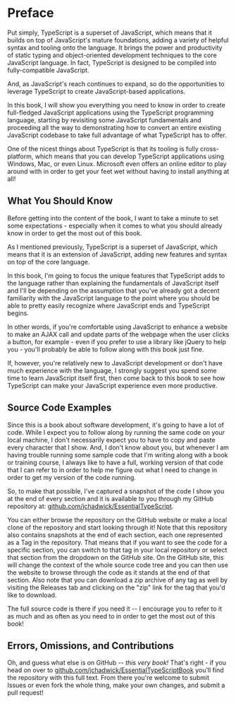 # Preface

Put simply, TypeScript is a superset of JavaScript, which means that it builds on top of JavaScript's mature foundations, adding a variety of helpful syntax and tooling onto the language.  It brings the power and productivity of static typing and object-oriented development techniques to the core JavaScript language.  In fact, TypeScript is designed to be compiled into fully-compatible JavaScript.
 
And, as JavaScript's reach continues to expand, so do the opportunities to leverage TypeScript to create JavaScript-based applications.

In this book, I will show you everything you need to know in order to create full-fledged JavaScript applications using the TypeScript programming language, starting by revisiting some JavaScript fundamentals and proceeding all the way to demonstrating how to convert an entire existing JavaScript codebase to take full advantage of what TypeScript has to offer.

One of the nicest things about TypeScript is that its tooling is fully cross-platform, which means that you can develop TypeScript applications using Windows, Mac, or even Linux.  Microsoft even offers an online editor to play around with in order to get your feet wet without having to install anything at all!

## What You Should Know

Before getting into the content of the book, I want to take a minute to set some expectations - especially when it comes to what you should already know in order to get the most out of this book.

As I mentioned previously, TypeScript is a superset of JavaScript, which means that it is an extension of JavaScript, adding new features and syntax on top of the core language.  

In this book, I'm going to focus the unique features that TypeScript adds to the language rather than explaining the fundamentals of JavaScript itself and I'll be depending on the assumption that you've already got a decent familiarity with the JavaScript language to the point where you should be able to pretty easily recognize where JavaScript ends and TypeScript begins.

In other words, if you're comfortable using JavaScript to enhance a website to make an AJAX call and update parts of the webpage when the user clicks a button, for example - even if you prefer to use a library like jQuery to help you - you'll probably be able to follow along with this book just fine.

If, however, you're relatively new to JavaScript development or don't have much experience with the language, I strongly suggest you spend some time to learn JavaScript itself first, then come back to this book to see how TypeScript can make your JavaScript experience even more productive.


## Source Code Examples

Since this is a book about software development, it's going to have a lot of code.  While I expect you to follow along by running the same code on your local machine, I don't necessarily expect you to have to copy and paste every character that I show.  And, I don't know about you, but whenever I am having trouble running some sample code that I'm writing along with a book or training course, I always like to have a full, working version of that code that I can refer to in order to help me figure out what I need to change in order to get my version of the code running.

So, to make that possible, I've captured a snapshot of the code I show you at the end of every section and it is available to you through my GitHub repository at: [github.com/jchadwick/EssentialTypeScript](https://github.com/jchadwick/EssentialTypeScript).

You can either browse the repository on the GitHub website or make a local clone of the repository and start looking through it!
Note that this repository also contains snapshots at the end of each section, each one represented as a Tag in the repository.  That means that if you want to see the code for a specific section, you can switch to that tag in your local repository or select that section from the dropdown on the GitHub site. On the GitHub site, this will change the context of the whole source code tree and you can then use the website to browse through the code as it stands at the end of that section. Also note that you can download a zip archive of any tag as well by visiting the Releases tab and clicking on the "zip" link for the tag that you'd like to download.

The full source code is there if you need it -- I encourage you to refer to it as much and as often as you need to in order to get the most out of this book!

## Errors, Omissions, and Contributions

Oh, and guess what else is on GitHub -- *this very book!*  That's right - if you head on over to [github.com/jchadwick/EssentialTypeScriptBook](https://github.com/jchadwick/EssentialTypeScriptBook) you'll find the repository with this full text.  From there you're welcome to submit Issues or even fork the whole thing, make your own changes, and submit a pull request!
